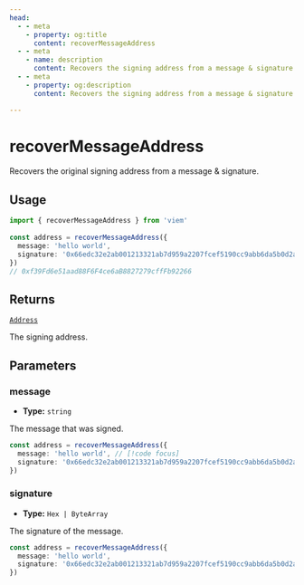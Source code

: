 ```yaml
---
head:
  - - meta
    - property: og:title
      content: recoverMessageAddress
  - - meta
    - name: description
      content: Recovers the signing address from a message & signature.
  - - meta
    - property: og:description
      content: Recovers the signing address from a message & signature.

---
```


# recoverMessageAddress

Recovers the original signing address from a message & signature.

## Usage

```ts [example.ts]
import { recoverMessageAddress } from 'viem'
 
const address = recoverMessageAddress({
  message: 'hello world',
  signature: '0x66edc32e2ab001213321ab7d959a2207fcef5190cc9abb6da5b0d2a8a9af2d4d2b0700e2c317c4106f337fd934fbbb0bf62efc8811a78603b33a8265d3b8f8cb1c'
})
// 0xf39Fd6e51aad88F6F4ce6aB8827279cffFb92266
```

## Returns

[`Address`](/docs/glossary/types#address)

The signing address.

## Parameters

### message

- **Type:** `string`

The message that was signed.

```ts
const address = recoverMessageAddress({ 
  message: 'hello world', // [!code focus]
  signature: '0x66edc32e2ab001213321ab7d959a2207fcef5190cc9abb6da5b0d2a8a9af2d4d2b0700e2c317c4106f337fd934fbbb0bf62efc8811a78603b33a8265d3b8f8cb1c'
})
```

### signature

- **Type:** `Hex | ByteArray`

The signature of the message.

```ts
const address = recoverMessageAddress({ 
  message: 'hello world',
  signature: '0x66edc32e2ab001213321ab7d959a2207fcef5190cc9abb6da5b0d2a8a9af2d4d2b0700e2c317c4106f337fd934fbbb0bf62efc8811a78603b33a8265d3b8f8cb1c' // [!code focus]
})
```